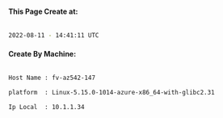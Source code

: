 
   
#### This Page Create at:

```bash

2022-08-11 - 14:41:11 UTC

```

#### Create By Machine:

```bash

Host Name : fv-az542-147

platform  : Linux-5.15.0-1014-azure-x86_64-with-glibc2.31

Ip Local  : 10.1.1.34

```

